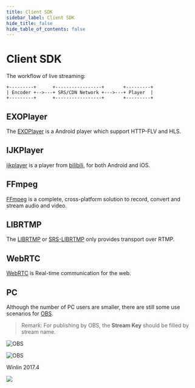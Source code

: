 ```yaml
---
title: Client SDK
sidebar_label: Client SDK
hide_title: false
hide_table_of_contents: false
---
```


# Client SDK

The workflow of live streaming:

```
+---------+      +-----------------+       +---------+
| Encoder +-->---+ SRS/CDN Network +--->---+ Player  |
+---------+      +-----------------+       +---------+
```

## EXOPlayer

The [EXOPlayer](https://github.com/google/ExoPlayer) is a Android player which support HTTP-FLV and HLS.

## IJKPlayer

[ijkplayer](https://github.com/Bilibili/ijkplayer) is a player from [bilibili](http://www.bilibili.com/), for both Android and iOS.

## FFmpeg

[FFmpeg](https://ffmpeg.org) is a complete, cross-platform solution to record, convert and stream audio and video.

## LIBRTMP

The [LIBRTMP](https://github.com/ossrs/librtmp) or [SRS-LIBRTMP](https://github.com/ossrs/srs-librtmp) only provides transport over RTMP.

## WebRTC

[WebRTC](https://webrtc.org/) is Real-time communication for the web.

## PC

Although the number of PC users are smaller, there are still some use scenarios for [OBS](https://obsproject.com).

> Remark: For publishing by OBS, the **Stream Key** should be filled by stream name.

![OBS](/img/doc-integration-client-sdk-001.png)

![OBS](/img/doc-integration-client-sdk-002.png)

Winlin 2017.4

![](https://ossrs.io/gif/v1/sls.gif?site=ossrs.io&path=/lts/doc/en/v7/client-sdk)


